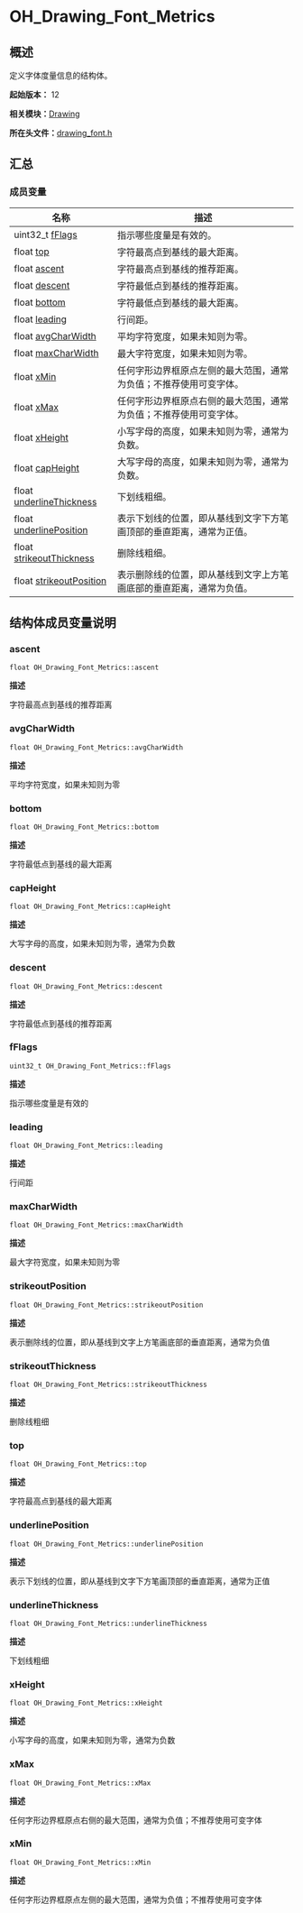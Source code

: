 # OH_Drawing_Font_Metrics


## 概述

定义字体度量信息的结构体。

**起始版本：** 12

**相关模块：**[Drawing](_drawing.md)

**所在头文件：**[drawing_font.h](drawing__font_8h.md)

## 汇总


### 成员变量

| 名称 | 描述 | 
| -------- | -------- |
| uint32_t [fFlags](#fflags) | 指示哪些度量是有效的。 | 
| float [top](#top) | 字符最高点到基线的最大距离。 | 
| float [ascent](#ascent) | 字符最高点到基线的推荐距离。 | 
| float [descent](#descent) | 字符最低点到基线的推荐距离。 | 
| float [bottom](#bottom) | 字符最低点到基线的最大距离。 | 
| float [leading](#leading) | 行间距。 | 
| float [avgCharWidth](#avgcharwidth) | 平均字符宽度，如果未知则为零。 | 
| float [maxCharWidth](#maxcharwidth) | 最大字符宽度，如果未知则为零。 | 
| float [xMin](#xmin) | 任何字形边界框原点左侧的最大范围，通常为负值；不推荐使用可变字体。 | 
| float [xMax](#xmax) | 任何字形边界框原点右侧的最大范围，通常为负值；不推荐使用可变字体。 | 
| float [xHeight](#xheight) | 小写字母的高度，如果未知则为零，通常为负数。 | 
| float [capHeight](#capheight) | 大写字母的高度，如果未知则为零，通常为负数。 | 
| float [underlineThickness](#underlinethickness) | 下划线粗细。 | 
| float [underlinePosition](#underlineposition) | 表示下划线的位置，即从基线到文字下方笔画顶部的垂直距离，通常为正值。 | 
| float [strikeoutThickness](#strikeoutthickness) | 删除线粗细。 | 
| float [strikeoutPosition](#strikeoutposition) | 表示删除线的位置，即从基线到文字上方笔画底部的垂直距离，通常为负值。 | 


## 结构体成员变量说明


### ascent

```
float OH_Drawing_Font_Metrics::ascent
```

**描述**

字符最高点到基线的推荐距离


### avgCharWidth

```
float OH_Drawing_Font_Metrics::avgCharWidth
```

**描述**

平均字符宽度，如果未知则为零


### bottom

```
float OH_Drawing_Font_Metrics::bottom
```

**描述**

字符最低点到基线的最大距离


### capHeight

```
float OH_Drawing_Font_Metrics::capHeight
```

**描述**

大写字母的高度，如果未知则为零，通常为负数


### descent

```
float OH_Drawing_Font_Metrics::descent
```

**描述**

字符最低点到基线的推荐距离


### fFlags

```
uint32_t OH_Drawing_Font_Metrics::fFlags
```

**描述**

指示哪些度量是有效的


### leading

```
float OH_Drawing_Font_Metrics::leading
```

**描述**

行间距


### maxCharWidth

```
float OH_Drawing_Font_Metrics::maxCharWidth
```

**描述**

最大字符宽度，如果未知则为零


### strikeoutPosition

```
float OH_Drawing_Font_Metrics::strikeoutPosition
```

**描述**

表示删除线的位置，即从基线到文字上方笔画底部的垂直距离，通常为负值


### strikeoutThickness

```
float OH_Drawing_Font_Metrics::strikeoutThickness
```

**描述**

删除线粗细


### top

```
float OH_Drawing_Font_Metrics::top
```

**描述**

字符最高点到基线的最大距离


### underlinePosition

```
float OH_Drawing_Font_Metrics::underlinePosition
```

**描述**

表示下划线的位置，即从基线到文字下方笔画顶部的垂直距离，通常为正值


### underlineThickness

```
float OH_Drawing_Font_Metrics::underlineThickness
```

**描述**

下划线粗细


### xHeight

```
float OH_Drawing_Font_Metrics::xHeight
```

**描述**

小写字母的高度，如果未知则为零，通常为负数


### xMax

```
float OH_Drawing_Font_Metrics::xMax
```

**描述**

任何字形边界框原点右侧的最大范围，通常为负值；不推荐使用可变字体


### xMin

```
float OH_Drawing_Font_Metrics::xMin
```

**描述**

任何字形边界框原点左侧的最大范围，通常为负值；不推荐使用可变字体
